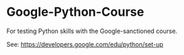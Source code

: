 # Google-Python-Course
For testing Python skills with the Google-sanctioned course.

See: https://developers.google.com/edu/python/set-up
